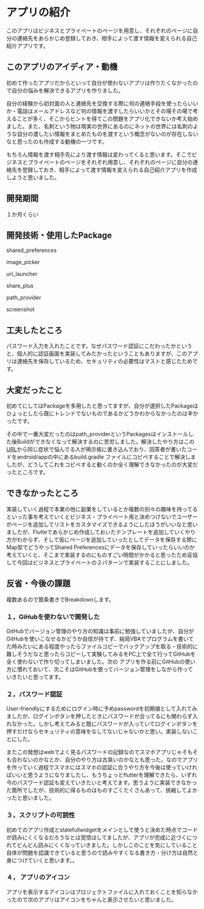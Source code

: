 # アプリの紹介
このアプリはビジネスとプライベートのページを用意し、それぞれのページに自分の連絡先をあらかじめ登録しておき、相手によって渡す情報を変えられる自己紹介アプリです。

## このアプリのアイディア・動機
初めて作ったアプリだからといって自分が使わないアプリは作りたくなかったので自分の悩みを解決できるアプリを作りました。

自分の経験から初対面の人と連絡先を交換する際に何の連絡手段を使ったらいいか・電話はメールアドレスなど何の情報を渡すしたらいいかとその場その場で考えることが多く、そこからヒントを得てこの問題をアプリ化できないか考え始めました。また、名刺という物は現実の世界にあるのにネットの世界には名刺のような自分の渡したい情報をまとめたものを渡すという概念がないのが存在しないなと思ったのも作成する動機の一つです。

もちろん情報を渡す相手先により渡す情報は変わってくると思います。そこでビジネスとプライベートのページをそれぞれ用意し、それぞれのページに自分の連絡先を登録しておき、相手によって渡す情報を変えられる自己紹介アプリを作成しようと思いました。

## 開発期間
１か月くらい

## 開発技術・使用したPackage
shared_preferences

image_picker

url_launcher

share_plus

path_provider

screenshot

## 工夫したところ
パスワード入力を入れたことです。なぜパスワード認証にこだわったかというと、個人的に認証画面を実装してみたかったということもありますが、このアプリは連絡先を保存しているため、セキュリティの必要性はマストと感じたためです。

## 大変だったこと
初めてにしてはPackageを多用したと思ってますが、自分が選択したPackageはひょっとしたら既にトレンドでないものであるかどうかわからなかったのは辛かったです。

その中で一番大変だったのはpath_providerというPackagesはインストールした後Buildができなくなって解決するのに苦労しました。解決したやり方はこの[URL](https://github.com/flutter/flutter/issues/119247)から同じ症状で悩んでる人が掲示板に書き込んでおり、回答者が書いたコードをandroid/appの中にあるbuild.gradle ファイルにコピペすることで解決しましたが、どうしてこれをコピペすると動くのか全く理解できなかったのが大変だったところです。

## できなかったところ
実装していく過程で本業の他に副業をしているとか複数の別々の趣味を持ってるといった事を考えていくとビジネス・プライベート用と決めつけないでユーザーがページを追加してリストをカスタマイズできるようにしたほうがいいなと思いましたが、Flutteであらかじめ作成しておいたテンプレートを追加していくやり方がわからず、そして仮にページを追加していったとしてデータを保存する際にMap型でどうやってShared Preferencesにデータを保存していったらいいのか考えていくと、そこまで実装するのにものすごい時間がかかると思ったため妥協して今回はビジネスとプライベートの２パターンで実装することにしました。

## 反省・今後の課題
複数あるので箇条書きでBreakdownします。

### １，GiHubを使わないで開発した
GitHubでバージョン管理のやり方の知識は事前に勉強していましたが、自分がGitHubを使いこなせるかどうか自信が持てず、結局VBAでプログラムを書いてた時みたいにある程度やったらファイルコピーでバックアップを取る・技術的に難しそうだなと思ったらコピーして実験してみるをPC上で全て行ってGitHubを全く使わないで作り切ってしまいました。次の
アプリを作る前にGitHubの使い方に慣れておいて、次こそはGitHubを使ってバージョン管理をしながら作っていきたいと思ってます。


### ２，パスワード認証
User-friendlyにするためにログイン時に予めpasswordを初期値として入れてみましたが、ログインボタンを押したときにパスワードが合ってるにも関わらず入れなかった。しかし考えてみると既にパスワードが入っていてログインボタンを押すだけならセキュリティの意味をなしてないじゃないかと思い。実装しないことにした。

またこの発想はwebでよく見るパスワードの記録なのでスマホアプリじゃそもそも合わないのかなとか、自分のやり方は古臭いのかなとも思った。なのでアプリを作っていく過程でスマホにはスマホの認証に合うやり方を今後は使っていければいいと思うようになりましたし、もうちょっとflutterを理解できたら、いずれ今のパスワード認証も変えていきたいと考えてます。思うように実装できなかった箇所でしたが、技術的に得るものはものすごくたくさんあって、挑戦してよかったと思いました。


### ３，スクリプトの可読性
初めてのアプリ作成とstatefullwidgetをメインとして使うと決めた時点でコードが読みにくくなるだろうなとは覚悟はしてましたが、アプリが完成に近づくにつれてどんどん読みにくくなっていきました。しかしこのことを気にしていること自体が問題を認識できていると思うので読みやすくなる書き方・分け方は自然と身につけていくと思います。。


### ４， アプリのアイコン
アプリを表示するアイコンはプロジェクトファイルに入れておくことを知らなかったので次のアプリはアイコンをちゃんと表示させたいと思いました。

